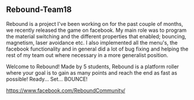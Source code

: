 ## Rebound-Team18

Rebound is a project I've been working on for the past couple of months, we recently released the game on facebook. 
My main role was to program the material switching and the different properties that enabled; bouncing, magnetism, laser avoidance etc. 
I also implemented all the menu's, the facebook functionality and in general did a lot of bug fixing and helping the rest of my team out where necessary in a more generalist position.

Welcome to Rebound! 
Made by 5 students, Rebound is a platform roller where your goal is to gain as many points and reach the end as fast as possible! 
Ready... Set... BOUNCE!

https://www.facebook.com/ReboundCommunity/
